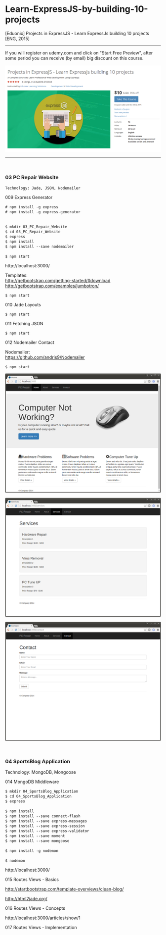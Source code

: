 # Learn-ExpressJS-by-building-10-projects
[Eduonix] Projects in ExpressJS - Learn ExpressJs building 10 projects [ENG, 2015]

___

If you will register on udemy.com and click on "Start Free Preview", аfter some period you can receive (by email) big discount on this course.

![Application](/img/expressjs-course.png?raw=true)

___


<br/>

### 03 PC Repair Website

    Technology: Jade, JSON, Nodemailer


009 Express Generator

    # npm install -g express
    # npm install -g express-generator


    $ mkdir 03_PC_Repair_Website
    $ cd 03_PC_Repair_Website
    $ express
    $ npm install
    $ npm install --save nodemailer

    $ npm start

http://localhost:3000/

Templates:  
http://getbootstrap.com/getting-started/#download  
http://getbootstrap.com/examples/jumbotron/  

    $ npm start

010 Jade Layouts

    $ npm start

011 Fetching JSON

    $ npm start

012 Nodemailer Contact

Nodemailer:  
https://github.com/andris9/Nodemailer

    $ npm start

![Application](/img/03-01.png?raw=true)

![Application](/img/03-02.png?raw=true)

![Application](/img/03-03.png?raw=true)


<br/>

### 04 SportsBlog Application

Technology: MongoDB, Mongoose

014 MongoDB  Middleware

    $ mkdir 04_SportsBlog_Application
    $ cd 04_SportsBlog_Application
    $ express

    $ npm install
    $ npm install --save connect-flash
    $ npm install --save express-messages
    $ npm install --save express-session
    $ npm install --save express-validator
    $ npm install --save moment
    $ npm install --save mongoose

    $ npm install -g nodemon

    $ nodemon

http://localhost:3000/


015 Routes Views - Basics

http://startbootstrap.com/template-overviews/clean-blog/

http://html2jade.org/

016 Routes Views - Concepts

http://localhost:3000/articles/show/1

017 Routes Views - Implementation
